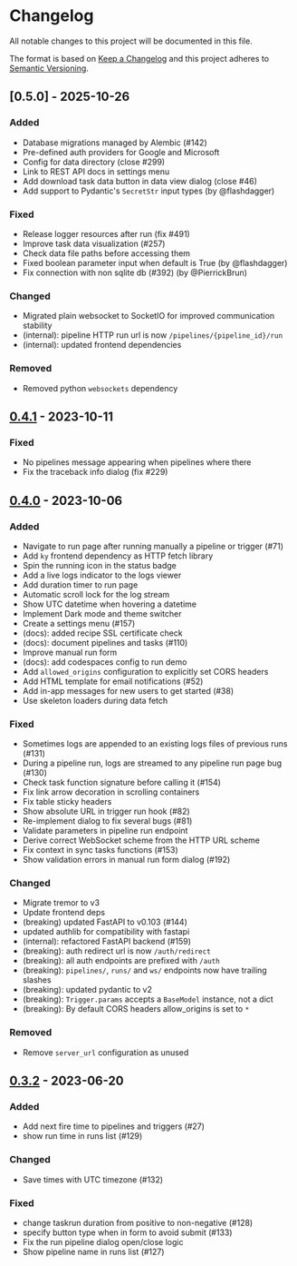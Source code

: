 # Changelog

All notable changes to this project will be documented in this file.

The format is based on [Keep a Changelog](http://keepachangelog.com/)
and this project adheres to [Semantic Versioning](http://semver.org/).

## [0.5.0] - 2025-10-26

### Added

- Database migrations managed by Alembic (#142)
- Pre-defined auth providers for Google and Microsoft
- Config for data directory (close #299)
- Link to REST API docs in settings menu
- Add download task data button in data view dialog (close #46)
- Add support to Pydantic's `SecretStr` input types (by @flashdagger)

### Fixed

- Release logger resources after run (fix #491)
- Improve task data visualization (#257)
- Check data file paths before accessing them
- Fixed boolean parameter input when default is True (by @flashdagger)
- Fix connection with non sqlite db (#392) (by @PierrickBrun)

### Changed

- Migrated plain websocket to SocketIO for improved communication stability
- (internal): pipeline HTTP run url is now `/pipelines/{pipeline_id}/run`
- (internal): updated frontend dependencies

### Removed

- Removed python `websockets` dependency

## [0.4.1] - 2023-10-11

### Fixed

- No pipelines message appearing when pipelines where there
- Fix the traceback info dialog (fix #229)

## [0.4.0] - 2023-10-06

### Added

- Navigate to run page after running manually a pipeline or trigger (#71)
- Add `ky` frontend dependency as HTTP fetch library
- Spin the running icon in the status badge
- Add a live logs indicator to the logs viewer
- Add duration timer to run page
- Automatic scroll lock for the log stream
- Show UTC datetime when hovering a datetime
- Implement Dark mode and theme switcher
- Create a settings menu (#157)
- (docs): added recipe SSL certificate check
- (docs): document pipelines and tasks (#110)
- Improve manual run form
- (docs): add codespaces config to run demo
- Add `allowed_origins` configuration to explicitly set CORS headers
- Add HTML template for email notifications (#52)
- Add in-app messages for new users to get started (#38)
- Use skeleton loaders during data fetch

### Fixed

- Sometimes logs are appended to an existing logs files of previous runs (#131)
- During a pipeline run, logs are streamed to any pipeline run page bug (#130)
- Check task function signature before calling it (#154)
- Fix link arrow decoration in scrolling containers
- Fix table sticky headers
- Show absolute URL in trigger run hook (#82)
- Re-implement dialog to fix several bugs (#81)
- Validate parameters in pipeline run endpoint
- Derive correct WebSocket scheme from the HTTP URL scheme
- Fix context in sync tasks functions (#153)
- Show validation errors in manual run form dialog (#192)

### Changed

- Migrate tremor to v3
- Update frontend deps
- (breaking) updated FastAPI to v0.103 (#144)
- updated authlib for compatibility with fastapi
- (internal): refactored FastAPI backend (#159)
- (breaking): auth redirect url is now `/auth/redirect`
- (breaking): all auth endpoints are prefixed with `/auth`
- (breaking): `pipelines/`, `runs/` and `ws/` endpoints now have trailing slashes
- (breaking): updated pydantic to v2
- (breaking): `Trigger.params` accepts a `BaseModel` instance, not a dict
- (breaking): By default CORS headers allow_origins is set to `*`

### Removed

- Remove `server_url` configuration as unused

## [0.3.2] - 2023-06-20

### Added

- Add next fire time to pipelines and triggers (#27)
- show run time in runs list (#129)

### Changed

- Save times with UTC timezone (#132)

### Fixed

- change taskrun duration from positive to non-negative (#128)
- specify button type when in form to avoid submit (#133)
- Fix the run pipeline dialog open/close logic
- Show pipeline name in runs list (#127)

[Unreleased]: https://github.com/lucafaggianelli/plombery/compare/0.4.1...HEAD
[0.4.1]: https://github.com/lucafaggianelli/plombery/compare/0.4.0...0.4.1
[0.4.0]: https://github.com/lucafaggianelli/plombery/compare/0.3.2...0.4.0
[0.3.2]: https://github.com/lucafaggianelli/plombery.git/releases/tag/0.3.2
